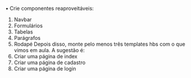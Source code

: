 • Crie componentes reaproveitáveis:
1. Navbar
2. Formulários
3. Tabelas
4. Parágrafos
5. Rodapé
Depois disso, monte pelo menos três templates hbs com o que
vimos em aula. A sugestão é:
1. Criar uma página de index
2. Criar uma página de cadastro
3. Criar uma página de login